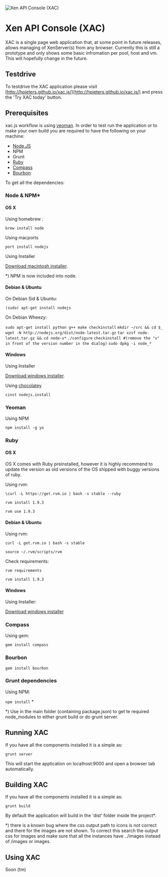 ![Xen API Console (XAC)](https://raw.github.com/HPieters/xac.js/master/readme/logo.png "Xen API Console (XAC)")

# Xen API Console (XAC)

XAC is a single page web application that, at some point in future releases, allows managing of XenServer(s) from any browser. Currently this is still a prototype and only shows some basic infromation per pool, host and vm. This will hopefully change in the future.

## Testdrive

To testdrive the XAC application please visit [http://hpieters.github.io/xac.js/](http://hpieters.github.io/xac.js/) and press the 'Try XAC today' button.

## Prerequisites

xac.js workflow is using [yeoman](yeoman.io). In order to test run the application or to make your own build you are required to have the following on your machine:

- [Node.JS](http://nodejs.org/)
- NPM
- Grunt
- [Ruby](http://www.ruby-lang.org/)
- [Compass](http://compass-style.org/install/)
- [Bourbon](http://bourbon.io/)

To get all the dependencies:

### Node & NPM*

#### OS X

Using homebrew :

`brew install node`

Using macports

`port install nodejs`

Using Installer

[Download macintosh installer](http://nodejs.org/download/).

*) NPM is now included into node.

#### Debian & Ubuntu

On Debian Sid & Ubuntu:

`(sudo) apt-get install nodejs`

On Debian Wheezy:

`sudo apt-get install python g++ make checkinstall`
`mkdir ~/src && cd $_`
`wget -N http://nodejs.org/dist/node-latest.tar.gz`
`tar xzvf node-latest.tar.gz && cd node-v*`
`./configure`
`checkinstall #(remove the "v" in front of the version number in the dialog)`
`sudo dpkg -i node_*`

#### Windows

Using Installer

[Download windows installer](http://nodejs.org/download/).

Using [chocolatey](http://chocolatey.org/)

`cinst nodejs.install`

### Yeoman

Using NPM

`npm install -g yo`

### Ruby

#### OS X

OS X comes with Ruby preinstalled, however it is highly recommend to update the version as old versions of the OS shipped with buggy versions of ruby.

Using rvm:

`\curl -L https://get.rvm.io | bash -s stable --ruby`

`rvm install 1.9.3`

`rvm use 1.9.3`

#### Debian & Ubuntu

Using rvm:

`curl -L get.rvm.io | bash -s stable`

`source ~/.rvm/scripts/rvm`

Check requirements:

`rvm requirements`

`rvm install 1.9.3`

#### Windows

Using Installer:

[Download windows installer](http://rubyinstaller.org/)

### Compass

Using gem:

`gem install compass`

### Bourbon

`gem install bourbon`

### Grunt dependencies

Using NPM:

`npm install` *

*) Use in the main folder (containing package.json) to get te required node_modules to either grunt build or do grunt server.

## Running XAC

If you have all the components installed it is a simple as:

`grunt server`

This will start the application on localhost:9000 and open a browser tab automatically.

## Building XAC

If you have all the components installed it is a simple as:

`grunt build`

By default the application will build in the 'dist' folder inside the project*.

*) there is a known bug where the css output path to icons is not correct and there for the images are not shown. To correct this search the output css for images and make sure that all the instances have ../images instead of /images or images.

## Using XAC

Soon (tm)